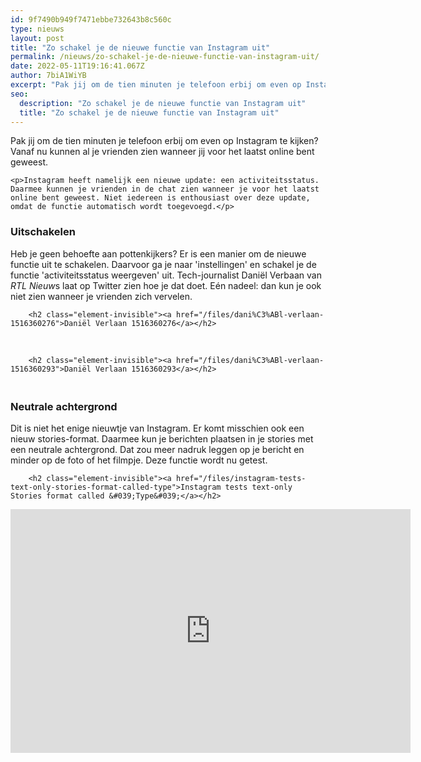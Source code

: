 ```yaml
---
id: 9f7490b949f7471ebbe732643b8c560c
type: nieuws
layout: post
title: "Zo schakel je de nieuwe functie van Instagram uit"
permalink: /nieuws/zo-schakel-je-de-nieuwe-functie-van-instagram-uit/
date: 2022-05-11T19:16:41.067Z
author: 7biA1WiYB
excerpt: "Pak jij om de tien minuten je telefoon erbij om even op Instagram te kijken? Vanaf nu kunnen al je vrienden zien wanneer jij voor het laatst online bent geweest.   "
seo:
  description: "Zo schakel je de nieuwe functie van Instagram uit"
  title: "Zo schakel je de nieuwe functie van Instagram uit"
---
```

Pak jij om de tien minuten je telefoon erbij om even op Instagram te kijken? Vanaf nu kunnen al je vrienden zien wanneer jij voor het laatst online bent geweest.   

    <p>Instagram heeft namelijk een nieuwe update: een activiteitsstatus. Daarmee kunnen je vrienden in de chat zien wanneer je voor het laatst online bent geweest. Niet iedereen is enthousiast over deze update, omdat de functie automatisch wordt toegevoegd.</p>
<h3>Uitschakelen</h3>
<p>Heb je geen behoefte aan pottenkijkers? Er is een manier om de nieuwe functie uit te schakelen. Daarvoor ga je naar 'instellingen' en schakel je de functie 'activiteitsstatus weergeven' uit. Tech-journalist Daniël Verbaan van <em>RTL Nieuw</em>s laat op Twitter zien hoe je dat doet. Eén nadeel: dan kun je ook niet zien wanneer je vrienden zich vervelen. </p>
<p><div class="media media-element-container media-default"><div id="file-420877" class="file file-document file-text-oembed">

        <h2 class="element-invisible"><a href="/files/dani%C3%ABl-verlaan-1516360276">Daniël Verlaan 1516360276</a></h2>
    
  
  <div class="content">
    
  </div>

  
</div>
</div><br><div class="media media-element-container media-default"><div id="file-420878" class="file file-document file-text-oembed">

        <h2 class="element-invisible"><a href="/files/dani%C3%ABl-verlaan-1516360293">Daniël Verlaan 1516360293</a></h2>
    
  
  <div class="content">
    
  </div>

  
</div>
</div>
<h3><br>Neutrale achtergrond</h3>
<p>Dit is niet het enige nieuwtje van Instagram. Er komt misschien ook een nieuw stories-format. Daarmee kun je berichten plaatsen in je stories met een neutrale achtergrond. Dat zou meer nadruk leggen op je bericht en minder op de foto of het filmpje. Deze functie wordt nu getest. <br><div class="media media-element-container media-default"><div id="file-420879" class="file file-video file-video-youtube">

        <h2 class="element-invisible"><a href="/files/instagram-tests-text-only-stories-format-called-type">Instagram tests text-only Stories format called &#039;Type&#039;</a></h2>
    
  
  <div class="content">
    <div class="media-youtube-video file media-element file-default media-youtube-1">
  <iframe class="media-youtube-player" width="640" height="390" title="Instagram tests text-only Stories format called &#039;Type&#039;" src="https://www.youtube.com/embed/T-AtAmc-dr0?wmode=opaque&controls=" name="Instagram tests text-only Stories format called &#039;Type&#039;" frameborder="0" allowfullscreen="">Video van Instagram tests text-only Stories format called &amp;#039;Type&amp;#039;</iframe>
</div>
  </div>

  
</div>
</div>  
